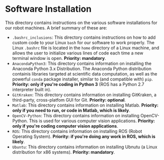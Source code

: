 # Software Installation
This directory contains instructions on the various software installations for our robot machines.  A brief summary of these are:

   - `.bashrc_inclusions`: This directory contains instructions on how to add custom code to your Linux `bash` for our software to work properly.  The Linux `.bashrc` file is located in the `home` directory of a Linux machine, and allows the user to initialize various lines of code each time a new terminal window is open.  __Priority: mandatory__.
   - `AnacondaPython3`: This directory contains information on installing the Anaconda Python 3.x Distribution.  The Anaconda Python distribution containis libraries targeted at scientific data computation, as well as the powerful `conda` package installer, similar to (and compatible with) `pip`.  __Priority: only if you're coding in Python 3__ (ROS has a Python 2.7 interpreter built in).
   - `GitKraken`: This directory contains information on installing GitKraken, a third-party, cross-platfom GUI for Git.  __Priority: optional__.  
   - `Matlab`: This directory contains information on installing Matlab.  __Priority: only if you need to run, or code in Matlab, which is likely__.
   - `OpenCV-Python`: This directory contains information on installing OpenCV-Python.  This is used for various computer vision applications.  __Priority: only if you're coding computer vision applications__.
   - `ROS`: This directory contains information on installing ROS (Robot Operating System).  __Priority: if you're doing any work in ROS, which is likely__.
   - `Ubuntu`: This directory contains information on installing Ubnutu (a Linux distribution for x86 systems).  __Priority: mandatory__.
